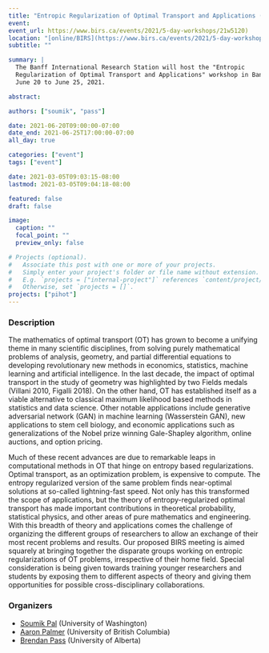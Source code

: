 ```yaml
---
title: "Entropic Regularization of Optimal Transport and Applications (Online)"
event:
event_url: https://www.birs.ca/events/2021/5-day-workshops/21w5120)
location: "[online/BIRS](https://www.birs.ca/events/2021/5-day-workshops/21w5120)"
subtitle: ""

summary: |
  The Banff International Research Station will host the "Entropic
  Regularization of Optimal Transport and Applications" workshop in Banff from
  June 20 to June 25, 2021.

abstract:

authors: ["soumik", "pass"]

date: 2021-06-20T09:00:00-07:00
date_end: 2021-06-25T17:00:00-07:00
all_day: true

categories: ["event"]
tags: ["event"]

date: 2021-03-05T09:03:15-08:00
lastmod: 2021-03-05T09:04:18-08:00

featured: false
draft: false

image:
  caption: ""
  focal_point: ""
  preview_only: false

# Projects (optional).
#   Associate this post with one or more of your projects.
#   Simply enter your project's folder or file name without extension.
#   E.g. `projects = ["internal-project"]` references `content/project/deep-learning/index.md`.
#   Otherwise, set `projects = []`.
projects: ["pihot"]
---
```

### Description

The mathematics of optimal transport (OT) has grown to become a unifying theme
in many scientific disciplines, from solving purely mathematical problems of
analysis, geometry, and partial differential equations to developing
revolutionary new methods in economics, statistics, machine learning and
artificial intelligence. In the last decade, the impact of optimal transport in
the study of geometry was highlighted by two Fields medals (Villani 2010,
Figalli 2018). On the other hand, OT has established itself as a viable
alternative to classical maximum likelihood based methods in statistics and data
science. Other notable applications include generative adversarial network (GAN)
in machine learning (Wasserstein GAN), new applications to stem cell biology,
and economic applications such as generalizations of the Nobel prize winning
Gale-Shapley algorithm, online auctions, and option pricing.

Much of these recent advances are due to remarkable leaps in computational
methods in OT that hinge on entropy based regularizations. Optimal transport, as
an optimization problem, is expensive to compute. The entropy regularized
version of the same problem finds near-optimal solutions at so-called
lightning-fast speed. Not only has this transformed the scope of applications,
but the theory of entropy-regularized optimal transport has made important
contributions in theoretical probability, statistical physics, and other areas
of pure mathematics and engineering. With this breadth of theory and
applications comes the challenge of organizing the different groups of
researchers to allow an exchange of their most recent problems and results. Our
proposed BIRS meeting is aimed squarely at bringing together the disparate
groups working on entropic regularizations of OT problems, irrespective of their
home field. Special consideration is being given towards training younger
researchers and students by exposing them to different aspects of theory and
giving them opportunities for possible cross-disciplinary collaborations.


### Organizers
  * [Soumik Pal](/authors/soumik/) (University of Washington)
  * [Aaron Palmer](http://www.math.ubc.ca/~azp/) (University of British Columbia)
  * [Brendan Pass](/authors/pass/) (University of Alberta)

